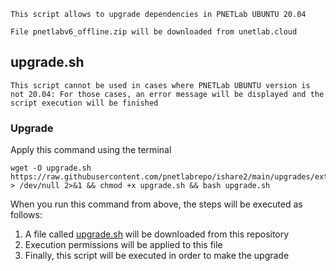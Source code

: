 ```linux
This script allows to upgrade dependencies in PNETLab UBUNTU 20.04

File pnetlabv6_offline.zip will be downloaded from unetlab.cloud
```
## upgrade.sh
`This script cannot be used in cases where PNETLab UBUNTU version is not 20.04: For those cases, an error message will be displayed and the script execution will be finished`

### Upgrade
Apply this command using the terminal
```linux
wget -O upgrade.sh https://raw.githubusercontent.com/pnetlabrepo/ishare2/main/upgrades/extras/upgrade_ubuntu_to_20.04/upgrade.sh > /dev/null 2>&1 && chmod +x upgrade.sh && bash upgrade.sh
```

When you run this command from above, the steps will be executed as follows:

1) A file called [upgrade.sh](https://raw.githubusercontent.com/pnetlabrepo/ishare2/main/upgrades/extras/upgrade_ubuntu_to_20.04/upgrade.sh) will be downloaded from this repository
2) Execution permissions will be applied to this file
3) Finally, this script will be executed in order to make the upgrade
